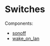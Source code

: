 # Switches

Components:
* [sonoff](https://github.com/peterbuga/HASS-sonoff-ewelink/)
* [wake_on_lan](https://www.home-assistant.io/integrations/wake_on_lan/) 
